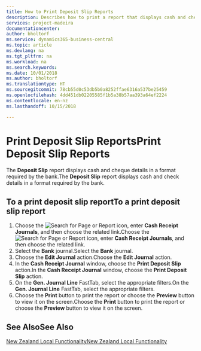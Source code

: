 ```yaml
---
title: How to Print Deposit Slip Reports
description: Describes how to print a report that displays cash and cheque details in a format required by the bank.
services: project-madeira
documentationcenter: 
author: bholtorf
ms.service: dynamics365-business-central
ms.topic: article
ms.devlang: na
ms.tgt_pltfrm: na
ms.workload: na
ms.search.keywords: 
ms.date: 10/01/2018
ms.author: bholtorf
ms.translationtype: HT
ms.sourcegitcommit: 78cb55d0c53db5b0a8252ffae6316a537be25459
ms.openlocfilehash: 4dd451db02205585f1b5a38b57aa393a64ef2224
ms.contentlocale: en-nz
ms.lasthandoff: 10/15/2018

---
```

# <a name="print-deposit-slip-reports"></a><span data-ttu-id="ab9d2-103">Print Deposit Slip Reports</span><span class="sxs-lookup"><span data-stu-id="ab9d2-103">Print Deposit Slip Reports</span></span>
<span data-ttu-id="ab9d2-104">The **Deposit Slip** report displays cash and cheque details in a format required by the bank.</span><span class="sxs-lookup"><span data-stu-id="ab9d2-104">The **Deposit Slip** report displays cash and check details in a format required by the bank.</span></span>  

## <a name="to-a-print-deposit-slip-report"></a><span data-ttu-id="ab9d2-105">To a print deposit slip report</span><span class="sxs-lookup"><span data-stu-id="ab9d2-105">To a print deposit slip report</span></span>  
1.  <span data-ttu-id="ab9d2-106">Choose the ![Search for Page or Report](../../media/ui-search/search_small.png "Search for Page or Report icon") icon, enter **Cash Receipt Journals**, and then choose the related link.</span><span class="sxs-lookup"><span data-stu-id="ab9d2-106">Choose the ![Search for Page or Report](../../media/ui-search/search_small.png "Search for Page or Report icon") icon, enter **Cash Receipt Journals**, and then choose the related link.</span></span>  
2.  <span data-ttu-id="ab9d2-107">Select the **Bank** journal.</span><span class="sxs-lookup"><span data-stu-id="ab9d2-107">Select the **Bank** journal.</span></span>  
3.  <span data-ttu-id="ab9d2-108">Choose the **Edit Journal** action.</span><span class="sxs-lookup"><span data-stu-id="ab9d2-108">Choose the **Edit Journal** action.</span></span>  
4.  <span data-ttu-id="ab9d2-109">In the **Cash Receipt Journal** window, choose the **Print Deposit Slip** action.</span><span class="sxs-lookup"><span data-stu-id="ab9d2-109">In the **Cash Receipt Journal** window, choose the **Print Deposit Slip** action.</span></span>  
5.  <span data-ttu-id="ab9d2-110">On the **Gen. Journal Line** FastTab, select the appropriate filters.</span><span class="sxs-lookup"><span data-stu-id="ab9d2-110">On the **Gen. Journal Line** FastTab, select the appropriate filters.</span></span>  
6.  <span data-ttu-id="ab9d2-111">Choose the **Print** button to print the report or choose the **Preview** button to view it on the screen.</span><span class="sxs-lookup"><span data-stu-id="ab9d2-111">Choose the **Print** button to print the report or choose the **Preview** button to view it on the screen.</span></span>  

## <a name="see-also"></a><span data-ttu-id="ab9d2-112">See Also</span><span class="sxs-lookup"><span data-stu-id="ab9d2-112">See Also</span></span>  
[<span data-ttu-id="ab9d2-113">New Zealand Local Functionality</span><span class="sxs-lookup"><span data-stu-id="ab9d2-113">New Zealand Local Functionality</span></span>](new-zealand-local-functionality.md)

